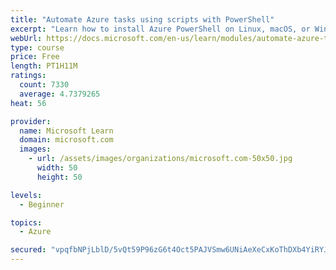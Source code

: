 ```yaml
---
title: "Automate Azure tasks using scripts with PowerShell"
excerpt: "Learn how to install Azure PowerShell on Linux, macOS, or Windows and then connect to Azure and manage your resources."
webUrl: https://docs.microsoft.com/en-us/learn/modules/automate-azure-tasks-with-powershell/
type: course
price: Free
length: PT1H11M
ratings:
  count: 7330
  average: 4.7379265
heat: 56

provider:
  name: Microsoft Learn
  domain: microsoft.com
  images:
    - url: /assets/images/organizations/microsoft.com-50x50.jpg
      width: 50
      height: 50

levels:
  - Beginner

topics:
  - Azure

secured: "vpqfbNPjLblD/5vQt59P96zG6t4Oct5PAJVSmw6UNiAeXeCxKoThDXb4YiRYJMdFYX8ysSZY+hnziyuxjNdW+dNuMtGGWBMokFyCH2i1YMFBGcKbb23e7g8zbH/bTQIsDb7A7TnyvGClRbqLfLif0DSg6DaLIJvuFO6Kr7XPOeSbPGK87u7x1xZwEchobTwpholTsfsmOvlMZo4jAacIicpJ9eRXpJmKtDt/pISB3i9YLc4wXsqBbN7d39Sz3zebLE/GU7ugWl5q8+RyiVqbzS2yqh+HOtCNNIqON7sULlXqkt79e9cvOGtfegoQFOCRaV+Nc8lddh090bJDjNyR+kyTXpoLIShz+ji46xBOxzuwKVHmPY2XmXwKmicdvT5fWXbGbzlI5IDnCJm4hB8qtKgt+DkW9ZSdvbhlVbVVwfU=;9pNgwFSxS6pT4d3kmnDoZA=="
---
```


